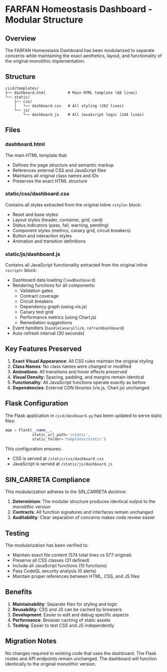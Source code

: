 # FARFAN Homeostasis Dashboard - Modular Structure

## Overview

The FARFAN Homeostasis Dashboard has been modularized to separate concerns while maintaining the exact aesthetics, layout, and functionality of the original monolithic implementation.

## Structure

```
cicd/templates/
├── dashboard.html          # Main HTML template (68 lines)
└── static/
    ├── css/
    │   └── dashboard.css   # All styling (262 lines)
    └── js/
        └── dashboard.js    # All JavaScript logic (244 lines)
```

## Files

### dashboard.html
The main HTML template that:
- Defines the page structure and semantic markup
- References external CSS and JavaScript files
- Maintains all original class names and IDs
- Preserves the exact HTML structure

### static/css/dashboard.css
Contains all styles extracted from the original inline `<style>` block:
- Reset and base styles
- Layout styles (header, container, grid, card)
- Status indicators (pass, fail, warning, pending)
- Component styles (metrics, canary grid, circuit breakers)
- Button and interaction styles
- Animation and transition definitions

### static/js/dashboard.js
Contains all JavaScript functionality extracted from the original inline `<script>` block:
- Dashboard data loading (`loadDashboard`)
- Rendering functions for all components:
  - Validation gates
  - Contract coverage
  - Circuit breakers
  - Dependency graph (using vis.js)
  - Canary test grid
  - Performance metrics (using Chart.js)
  - Remediation suggestions
- Event handlers (`handleCanaryClick`, `refreshDashboard`)
- Auto-refresh interval (30 seconds)

## Key Features Preserved

1. **Exact Visual Appearance**: All CSS rules maintain the original styling
2. **Class Names**: No class names were changed or modified
3. **Animations**: All transitions and hover effects preserved
4. **Visual Density**: Spacing, padding, and margins remain identical
5. **Functionality**: All JavaScript functions operate exactly as before
6. **Dependencies**: External CDN libraries (vis.js, Chart.js) unchanged

## Flask Configuration

The Flask application in `cicd/dashboard.py` has been updated to serve static files:

```python
app = Flask(__name__, 
            static_url_path='/static',
            static_folder='templates/static')
```

This configuration ensures:
- CSS is served at `/static/css/dashboard.css`
- JavaScript is served at `/static/js/dashboard.js`

## SIN_CARRETA Compliance

This modularization adheres to the SIN_CARRETA doctrine:

1. **Determinism**: The modular structure produces identical output to the monolithic version
2. **Contracts**: All function signatures and interfaces remain unchanged
3. **Auditability**: Clear separation of concerns makes code review easier

## Testing

The modularization has been verified to:
- Maintain exact file content (574 total lines vs 577 original)
- Preserve all CSS classes (31 defined)
- Include all JavaScript functions (10 functions)
- Pass CodeQL security analysis (0 alerts)
- Maintain proper references between HTML, CSS, and JS files

## Benefits

1. **Maintainability**: Separate files for styling and logic
2. **Reusability**: CSS and JS can be cached by browsers
3. **Development**: Easier to edit and debug specific aspects
4. **Performance**: Browser caching of static assets
5. **Testing**: Easier to test CSS and JS independently

## Migration Notes

No changes required to existing code that uses the dashboard. The Flask routes and API endpoints remain unchanged. The dashboard will function identically to the original monolithic version.
